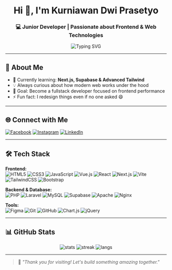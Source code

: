 <h1 align="center">Hi 👋, I'm Kurniawan Dwi Prasetyo</h1>
<h3 align="center">💻 Junior Developer | Passionate about Frontend & Web Technologies</h3>

<p align="center">
  <img src="https://readme-typing-svg.herokuapp.com?font=Fira+Code&duration=3000&pause=1000&color=F76C6C&center=true&vCenter=true&multiline=true&width=435&lines=Welcome+to+my+GitHub!🚀;" alt="Typing SVG" />
</p>

---

## 🚀 About Me

- 🌱 Currently learning: **Next.js, Supabase & Advanced Tailwind**
- 💡 Always curious about how modern web works under the hood
- 🎯 Goal: Become a fullstack developer focused on frontend performance
- ⚡ Fun fact: I redesign things even if no one asked 😄

---

## 🌐 Connect with Me

[![Facebook](https://img.shields.io/badge/Facebook-1877F2?style=for-the-badge&logo=facebook&logoColor=white)](https://facebook.com/kurniawandwiprass)
[![Instagram](https://img.shields.io/badge/Instagram-E4405F?style=for-the-badge&logo=instagram&logoColor=white)](https://instagram.com/kurniawandwipras)
[![LinkedIn](https://img.shields.io/badge/LinkedIn-0A66C2?style=for-the-badge&logo=linkedin&logoColor=white)](https://www.linkedin.com/in/kdpras00/)

---

## 🛠️ Tech Stack

**Frontend:**
<br>
![HTML5](https://img.shields.io/badge/html5-E34F26?style=for-the-badge&logo=html5&logoColor=white)
![CSS3](https://img.shields.io/badge/css3-1572B6?style=for-the-badge&logo=css3&logoColor=white)
![JavaScript](https://img.shields.io/badge/javascript-F7DF1E?style=for-the-badge&logo=javascript&logoColor=black)
![Vue.js](https://img.shields.io/badge/vuejs-35495E?style=for-the-badge&logo=vuedotjs&logoColor=4FC08D)
![React](https://img.shields.io/badge/react-20232A?style=for-the-badge&logo=react&logoColor=61DAFB)
![Next.js](https://img.shields.io/badge/next.js-black?style=for-the-badge&logo=next.js&logoColor=white)
![Vite](https://img.shields.io/badge/vite-646CFF?style=for-the-badge&logo=vite&logoColor=white)
![TailwindCSS](https://img.shields.io/badge/tailwindcss-38B2AC?style=for-the-badge&logo=tailwind-css&logoColor=white)
![Bootstrap](https://img.shields.io/badge/bootstrap-563D7C?style=for-the-badge&logo=bootstrap&logoColor=white)

**Backend & Database:**
<br>
![PHP](https://img.shields.io/badge/php-777BB4?style=for-the-badge&logo=php&logoColor=white)
![Laravel](https://img.shields.io/badge/laravel-FF2D20?style=for-the-badge&logo=laravel&logoColor=white)
![MySQL](https://img.shields.io/badge/mysql-00f?style=for-the-badge&logo=mysql&logoColor=white)
![Supabase](https://img.shields.io/badge/Supabase-3ECF8E?style=for-the-badge&logo=supabase&logoColor=white)
![Apache](https://img.shields.io/badge/apache-D42029?style=for-the-badge&logo=apache&logoColor=white)
![Nginx](https://img.shields.io/badge/nginx-009639?style=for-the-badge&logo=nginx&logoColor=white)

**Tools:**
<br>
![Figma](https://img.shields.io/badge/figma-F24E1E?style=for-the-badge&logo=figma&logoColor=white)
![Git](https://img.shields.io/badge/git-F05033?style=for-the-badge&logo=git&logoColor=white)
![GitHub](https://img.shields.io/badge/github-121011?style=for-the-badge&logo=github&logoColor=white)
![Chart.js](https://img.shields.io/badge/chart.js-F5788D?style=for-the-badge&logo=chartdotjs&logoColor=white)
![jQuery](https://img.shields.io/badge/jquery-0769AD?style=for-the-badge&logo=jquery&logoColor=white)

---

## 📊 GitHub Stats

<p align="center">
  <img src="https://github-readme-stats.vercel.app/api?username=kdpras00&show_icons=true&theme=tokyonight" alt="stats" />
  <img src="https://github-readme-streak-stats.herokuapp.com/?user=kdpras00&theme=tokyonight" alt="streak" />
  <img src="https://github-readme-stats.vercel.app/api/top-langs/?username=kdpras00&layout=compact&theme=tokyonight" alt="langs" />
</p>

---

> 💬 *"Thank you for visiting! Let's build something amazing together."*

